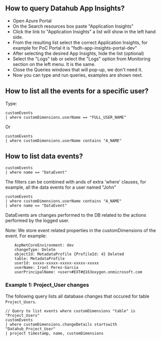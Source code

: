 ## How to query Datahub App Insights?

- Open Azure Portal
- On the Search resources box paste "Application Insights"
- Click the link to "Application Insights" a list will show in the left hand side.
- From the resulting list select the correct Application Insights, for example for PoC Portal it is "fsdh-app-insights-portal-dev"
- After selecting the desired App Insights, hide the list (optional)
- Select the "Logs" tab or select the "Logs" option from Monitoring section on the left menu. It is the same.
- Close the Queries windows that will pop-up, we don't need it.
- Now you can type and run queries, examples are shown next.

## How to list all the events for a specific user?

Type: 

```
customEvents
| where customDimensions.userName == "FULL_USER_NAME"

```

Or 

```
customEvents
| where customDimensions.userName contains "A_NAME"

```

## How to list data events?

```
customEvents
| where name == "DataEvent"
```

The filters can be combined with ands of extra 'where' clauses, for example, all the data events for a user named "John"

```
customEvents
| where customDimensions.userName contains "A_NAME"
| where name == "DataEvent"
```

DataEvents are changes performed to the DB related to the actions performed by the logged user.

Note: We store event related properties in the customDimensions of the event. For example:
```
	AspNetCoreEnvironment: dev
	changeType: Delete
	objectId: MetadataProfile {ProfileId: 4} Deleted
	table: MetadataProfile
	userId: xxxxx-xxxxx-xxxxx-xxxxx-xxxxx
	userName: Iroel Perez-Garcia
	userPrincipalName: <user>#EXT#@163oxygen.onmicrosoft.com
```    
	
### Example 1: Project_User changes

The following query lists all database changes that occured for table `Project_Users`.

```kql
// Query to list events where customDimensions "table" is "Project_Users"
customEvents
| where customDimensions.changeDetails startswith "Datahub_Project_User"
| project timestamp, name, customDimensions
```
